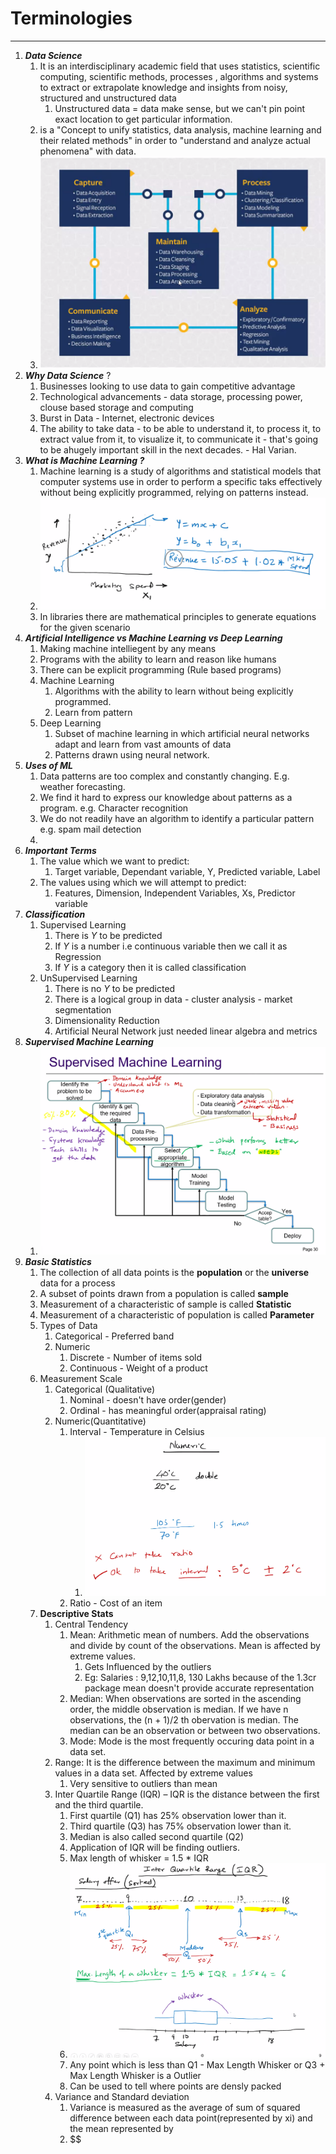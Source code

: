 # Terminologies

---

1. **_Data Science_**
   1. It is an interdisciplinary academic field that uses statistics, scientific computing, scientific methods, processes , algorithms and systems to extract or extrapolate knowledge and insights from noisy, structured and unstructured data
      1. Unstructured data = data make sense, but we can't pin point exact location to get particular information.
   2. is a "Concept to unify statistics, data analysis, machine learning and their related methods" in order to "understand and analyze actual phenomena" with data.
   3. ![What is Data Science](./images/datascience.png)
2. **_Why Data Science_** ?
   1. Businesses looking to use data to gain competitive advantage
   2. Technological advancements - data storage, processing power, clouse based storage and computing
   3. Burst in Data - Internet, electronic devices
   4. The ability to take data - to be able to understand it, to process it, to extract value from it, to visualize it, to communicate it - that's going to be ahugely important skill in the next decades. - Hal Varian.
3. **_What is Machine Learning ?_**
   1. Machine learning is a study of algorithms and statistical models that computer systems use in order to perform a specific taks effectively without being explicitly programmed, relying on patterns instead.
   2. ![MachineLearning.png](./MachineLearning.png)
   3. In libraries there are mathematical principles to generate equations for the given scenario
4. **_Artificial Intelligence vs Machine Learning vs Deep Learning_**
   1. Making machine intelliegent by any means
   2. Programs with the ability to learn and reason like humans
   3. There can be explicit programming (Rule based programs)
   4. Machine Learning
      1. Algorithms with the ability to learn without being explicitly programmed.
      2. Learn from pattern
   5. Deep Learning
      1. Subset of machine learning in which artificial neural networks adapt and learn from vast amounts of data
      2. Patterns drawn using neural network.
5. **_Uses of ML_**
   1. Data patterns are too complex and constantly changing. E.g. weather forecasting.
   2. We find it hard to express our knowledge about patterns as a program. e.g. Character recognition
   3. We do not readily have an algorithm to identify a particular pattern e.g. spam mail detection
   4.
6. **_Important Terms_**
   1. The value which we want to predict:
      1. Target variable, Dependant variable, Y, Predicted variable, Label
   2. The values using which we will attempt to predict:
      1. Features, Dimension, Independent Variables, Xs, Predictor variable
7. **_Classification_**
   1. Supervised Learning
      1. There is $Y$ to be predicted
      2. If $Y$ is a number i.e continuous variable then we call it as Regression
      3. If $Y$ is a category then it is called classification
   2. UnSupervised Learning
      1. There is no $Y$ to be predicted
      2. There is a logical group in data - cluster analysis - market segmentation
      3. Dimensionality Reduction
      4. Artificial Neural Network just needed linear algebra and metrics
8. **_Supervised Machine Learning_**
   1. ![SupervisedLearning.png](./images/SupervisedLearning.png)
9. ***Basic Statistics***
	1. The collection of all data points is the **population** or the **universe** data for a process
	2. A subset of points drawn from a population is called **sample**
	3. Measurement of a characteristic of sample is called **Statistic**
	4. Measurement of a characteristic of population is called **Parameter**
	5.  Types of Data
		1. Categorical - Preferred band
		2. Numeric
			1. Discrete - Number of items sold
			2. Continuous - Weight of a product
	6.  Measurement Scale
		1. Categorical (Qualitative)
			1. Nominal - doesn't have order(gender)
			2. Ordinal - has meaningful order(appraisal rating)
		2. Numeric(Quantitative)
			1. Interval - Temperature in Celsius
				1. ![Numeric.png](./images/Numeric.png)
			2. Ratio - Cost of an item
	7.  **Descriptive Stats**
		1.  Central Tendency
			1. Mean: Arithmetic mean of numbers. Add the observations and divide by count of the observations. Mean is affected by extreme values.
				1. Gets Influenced by the outliers
				2. Eg: Salaries : 9,12,10,11,8, 130 Lakhs because of the 1.3cr package mean doesn't provide accurate representation
			2. Median: When observations are sorted in the ascending order, the middle observation is median. If we have n observations, the (n + 1)/2 th obervation is median. The median can be an observation or between two observations.
			3.  Mode: Mode is the most frequently occuring data point in a data set.
		2.  Range: It is the difference between the maximum and minimum values in a data set. Affected by extreme values
			1. Very sensitive to outliers than mean
		3.  Inter Quartile Range (IQR) – IQR is the distance between the first and the third quartile.
			1. First quartile (Q1) has 25% observation lower than it. 
			2. Third quartile (Q3) has 75% observation lower than it.
			3. Median is also called second quartile (Q2)
			4. Application of IQR will be finding outliers.
			5. Max length of whisker  = 1.5 * IQR 
			6. ![IQR.png](./images/IQR.png)
			7. Any point which is less than Q1 - Max Length Whisker or Q3 + Max Length Whisker is a Outlier 
			8. Can be used to tell where points are densly packed
		4.  Variance and Standard deviation
			1.  Variance is measured as the average of sum of squared difference between each data point(represented by xi) and the mean represented by
			2. $\$
